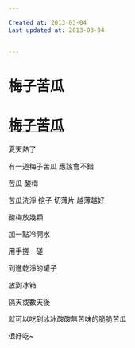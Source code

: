 ```yaml
---

Created at: 2013-03-04
Last updated at: 2013-03-04


---
```


# 梅子苦瓜


# [梅子苦瓜](http://vivian1208.wordpress.com/2010/05/29/%E6%A2%85%E5%AD%90%E8%8B%A6%E7%93%9C/)

夏天熱了

有一道梅子苦瓜 應該會不錯

苦瓜 酸梅

苦瓜洗淨 挖子 切薄片 越薄越好

酸梅放幾顆

加一點冷開水

用手搓一磋

到進乾淨的罐子

放到冰箱

隔天或數天後

就可以吃到冰冰酸酸無苦味的脆脆苦瓜

很好吃~

